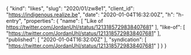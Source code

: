 {
  "kind": "likes",
  "slug": "2020/01/zw8e1",
  "client_id": "https://indigenous.realize.be",
  "date": "2020-01-04T16:32:00Z",
  "h": "h-entry",
  "properties": {
    "name": [
      "Like of https://twitter.com/JordanUhl/status/1213185729838407681"
    ],
    "like-of": [
      "https://twitter.com/JordanUhl/status/1213185729838407681"
    ],
    "published": [
      "2020-01-04T16:32:00Z"
    ],
    "syndication": [
      "https://twitter.com/JordanUhl/status/1213185729838407681"
    ]
  }
}
